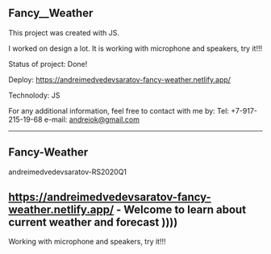 ## Fancy__Weather

This project was created with JS.

I worked on design a lot. It is working with microphone and speakers, try it!!!

Status of project: Done!

Deploy: https://andreimedvedevsaratov-fancy-weather.netlify.app/

Technolody: JS

For any additional information, feel free to contact with me by:
Tel: +7-917-215-19-68
e-mail: andreiok@gmail.com

_____________________________________________________________________________________

## Fancy-Weather

andreimedvedevsaratov-RS2020Q1

## https://andreimedvedevsaratov-fancy-weather.netlify.app/  - Welcome to learn about current weather and forecast ))))
Working with microphone and speakers, try it!!!
